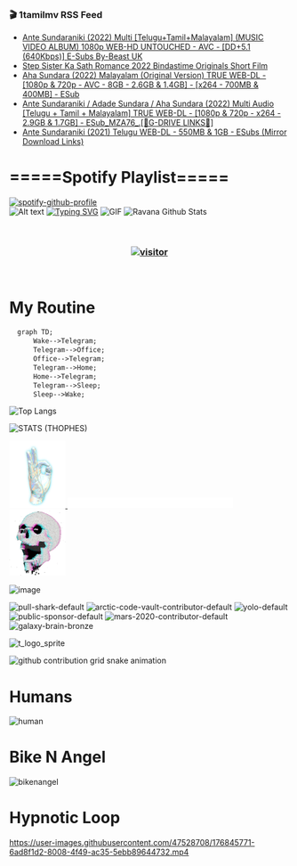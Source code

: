 ### 🎬 1tamilmv RSS Feed

<!-- BLOG-POST-LIST:START -->
- [Ante Sundaraniki &lpar;2022&rpar; Multi [Telugu+Tamil+Malayalam] &lpar;MUSIC VIDEO ALBUM&rpar; 1080p WEB-HD UNTOUCHED - AVC - [DD+5.1 &lpar;640Kbps&rpar;] E-Subs By-Beast UK](https://www.1tamilmv.space/index.php?/forums/topic/165322-ante-sundaraniki-2022-multi-telugutamilmalayalam-music-video-album-1080p-web-hd-untouched-avc-dd51-640kbps-e-subs-by-beast-uk/&do=findComment&comment=330331)
- [Step Sister Ka Sath Romance 2022 Bindastime Originals Short Film](https://www.1tamilmv.space/index.php?/forums/topic/165264-step-sister-ka-sath-romance-2022-bindastime-originals-short-film/&do=findComment&comment=330330)
- [Aha Sundara &lpar;2022&rpar; Malayalam &lpar;Original Version&rpar; TRUE WEB-DL - [1080p &amp; 720p - AVC - 8GB - 2.6GB &amp; 1.4GB] - [x264 - 700MB &amp; 400MB] - ESub](https://www.1tamilmv.space/index.php?/forums/topic/165321-aha-sundara-2022-malayalam-original-version-true-web-dl-1080p-720p-avc-8gb-26gb-14gb-x264-700mb-400mb-esub/&do=findComment&comment=330329)
- [Ante Sundaraniki / Adade Sundara / Aha Sundara &lpar;2022&rpar; Multi Audio [Telugu + Tamil + Malayalam] TRUE WEB-DL - [1080p &amp; 720p - x264 - 2.9GB &amp; 1.7GB] - ESub_MZA76_.[🔰G-DRIVE LINKS🔰]](https://www.1tamilmv.space/index.php?/forums/topic/165320-ante-sundaraniki-adade-sundara-aha-sundara-2022-multi-audio-telugu-tamil-malayalam-true-web-dl-1080p-720p-x264-29gb-17gb-esub_mza76_%F0%9F%94%B0g-drive-links%F0%9F%94%B0/&do=findComment&comment=330328)
- [Ante Sundaraniki &lpar;2021&rpar; Telugu WEB-DL - 550MB &amp; 1GB - ESubs &lpar;Mirror Download Links&rpar;](https://www.1tamilmv.space/index.php?/forums/topic/165319-ante-sundaraniki-2021-telugu-web-dl-550mb-1gb-esubs-mirror-download-links/&do=findComment&comment=330327)
<!-- BLOG-POST-LIST:END -->

# =====Spotify Playlist=====
[![spotify-github-profile](https://spotify-github-profile.vercel.app/api/view?uid=31rfzgmuvvewegdlxvlev4ynz4vu&cover_image=true&theme=default&bar_color=53b14f&bar_color_cover=true)](https://ravana69.github.io/rss)
</br>
![Alt text](https://spotify-recently-played-readme.vercel.app/api?user=31rfzgmuvvewegdlxvlev4ynz4vu)
[![Typing SVG](https://readme-typing-svg.herokuapp.com?color=%2336BCF7&center=true&vCenter=true&multiline=true&height=81&lines=I+AM+RAVANA;CONTACT+ME+ON+TELEGRAM%3A+%40R4V4N4)](https://git.io/typing-svg)
<img align="centre" height="400px" width="490px" alt="GIF" src="https://github.com/ravana69/ravana69/blob/master/rvm.gif" />
![Ravana Github Stats](https://github-readme-stats.vercel.app/api?username=ravana69&&show_icons=true&theme=radical)

<br />
<h3 align="center"> <a href="https://t.me/r4v4n4"><img src="https://profile-counter.glitch.me/ravana69/count.svg" alt="visitor" width="600"></a> </h3>
</br>

<H1>My Routine</H1>

```mermaid
  graph TD;
      Wake-->Telegram;
      Telegram-->Office;
      Office-->Telegram;
      Telegram-->Home;
      Home-->Telegram;
      Telegram-->Sleep;
      Sleep-->Wake;
```
![Top Langs](https://github-readme-stats.vercel.app/api/top-langs/?username=ravana69&&show_icons=true&theme=radical)

![STATS (THOPHES)](https://github-profile-trophy.vercel.app/?username=ravana69&theme=gruvbox&margin-w=10&margin-h=15&column=8)
<br />
<p align="left">
    <a href="#">
        <img width="20%" src="./assets/images/hand.gif" alt="" />
    </a>
    <a href="#">
        <img width="59%" src="./assets/images/spacer.png" alt="" >
    </a>
    <a href="#">
        <img width="20%" src="./assets/images/skull.gif" alt="" />
    </a>
</p>


![image](https://user-images.githubusercontent.com/47528708/175298537-0623dc00-7b1a-4ec1-b5b1-71768763a234.png)

<img width="148" alt="pull-shark-default" src="https://user-images.githubusercontent.com/47528708/176419715-70981865-4dc6-489a-8a1a-06842db67b15.gif"> <img width="148" alt="arctic-code-vault-contributor-default" src="https://user-images.githubusercontent.com/47528708/175267501-e1fbbb8f-c2b2-4882-b865-2ac4debef26c.png"> <img width="148" alt="yolo-default" src="https://user-images.githubusercontent.com/47528708/175267654-281a1880-1129-4b7b-bf2f-de5dd2bc5afa.png"> <img width="148" alt="public-sponsor-default" src="https://user-images.githubusercontent.com/47528708/175268448-2e78cc75-fb25-4d76-bd22-7df520446b45.png"> <img width="148" alt="mars-2020-contributor-default" src="https://user-images.githubusercontent.com/47528708/175268475-de6d987a-3be9-4353-86a5-23b422559355.png"> <img width="148" alt="galaxy-brain-bronze" src="https://user-images.githubusercontent.com/47528708/176419717-e2fdca8b-0fdc-47dd-9511-a7ff52178a33.gif">

![t_logo_sprite](https://user-images.githubusercontent.com/47528708/175293007-21ff1792-1fca-4be3-bcae-12fdc3aa414f.svg)

![github contribution grid snake animation](https://raw.githubusercontent.com/ravana69/ravana69/output/github-contribution-grid-snake-dark.svg#gh-dark-mode-only)

# Humans
<img width="170" alt="human" src="https://user-images.githubusercontent.com/47528708/176413829-c142d478-1c96-4c3c-a2a4-2dd35374c335.gif">

# Bike N Angel
<img width="170" alt="bikenangel" src="https://user-images.githubusercontent.com/47528708/176616968-3a44f91e-8016-477c-9bb5-c4689a1adbee.gif">

# Hypnotic Loop

https://user-images.githubusercontent.com/47528708/176845771-6ad8f1d2-8008-4f49-ac35-5ebb89644732.mp4


